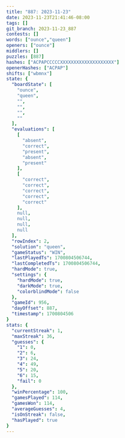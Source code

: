 ```yaml
---
title: "887: 2023-11-23"
date: 2023-11-23T21:41:46-08:00
tags: []
git_branch: 2023-11-23_887
contests: []
words: ["ounce","queen"]
openers: ["ounce"]
middlers: []
puzzles: [887]
hashes: ["ACPAPCCCCCXXXXXXXXXXXXXXXXXXXX"]
openerHashes: ["ACPAP"]
shifts: ["wbmnx"]
state: {
  "boardState": [
    "ounce",
    "queen",
    "",
    "",
    "",
    ""
  ],
  "evaluations": [
    [
      "absent",
      "correct",
      "present",
      "absent",
      "present"
    ],
    [
      "correct",
      "correct",
      "correct",
      "correct",
      "correct"
    ],
    null,
    null,
    null,
    null
  ],
  "rowIndex": 2,
  "solution": "queen",
  "gameStatus": "WIN",
  "lastPlayedTs": 1700804506744,
  "lastCompletedTs": 1700804506744,
  "hardMode": true,
  "settings": {
    "hardMode": true,
    "darkMode": true,
    "colorblindMode": false
  },
  "gameId": 956,
  "dayOffset": 887,
  "timestamp": 1700804506
}
stats: {
  "currentStreak": 1,
  "maxStreak": 36,
  "guesses": {
    "1": 0,
    "2": 6,
    "3": 24,
    "4": 49,
    "5": 20,
    "6": 15,
    "fail": 0
  },
  "winPercentage": 100,
  "gamesPlayed": 114,
  "gamesWon": 114,
  "averageGuesses": 4,
  "isOnStreak": false,
  "hasPlayed": true
}
---
```

<!-- more -->
